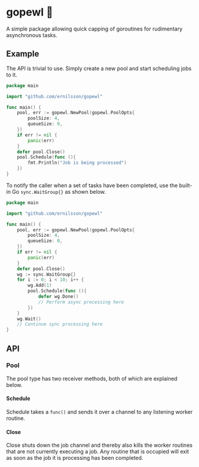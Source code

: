 # gopewl 🌊
A simple package allowing quick capping of goroutines for rudimentary asynchronous tasks.

## Example
The API is trivial to use. Simply create a new pool and start scheduling jobs to it.
```go
package main

import "github.com/ernilsson/gopewl"

func main() {
    pool, err := gopewl.NewPool(gopewl.PoolOpts{
	    poolSize: 4,
	    queueSize: 0,
    })  
    if err != nil {
        panic(err)
    }
    defer pool.Close()
    pool.Schedule(func (){
        fmt.Println("Job is being processed")
    })
}
```

To notify the caller when a set of tasks have been completed, use the built-in Go `sync.WaitGroup{}` as shown below.
```go
package main

import "github.com/ernilsson/gopewl"

func main() {
    pool, err := gopewl.NewPool(gopewl.PoolOpts{
	    poolSize: 4,
	    queueSize: 0,
    })
    if err != nil {
        panic(err)
    }
    defer pool.Close()
    wg := sync.WaitGroup{}
    for i := 0; i < 10; i++ {
        wg.Add(1)
        pool.Schedule(func (){
            defer wg.Done()
            // Perform async processing here
        })
    }
    wg.Wait()
    // Continue sync processing here
}
```

## API
### Pool 
The pool type has two receiver methods, both of which are explained below.
#### Schedule
Schedule takes a `func()` and sends it over a channel to any listening worker routine.
#### Close
Close shuts down the job channel and thereby also kills the worker routines that are not currently executing a job. Any
routine that is occupied will exit as soon as the job it is processing has been completed. 
